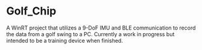 # Golf_Chip
A WinRT project that utilizes a 9-DoF IMU and BLE communication to record the data from a golf swing to a PC. Currently a work in progress but intended to be a training device when finished.
